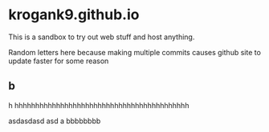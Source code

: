 # krogank9.github.io
This is a sandbox to try out web stuff and host anything.

Random letters here because making multiple commits causes github site to update faster for some reason

b
----------
h
hhhhhhhhhhhhhhhhhhhhhhhhhhhhhhhhhhhhhhhhhh

asdasdasd
asd
a
bbbbbbbb
